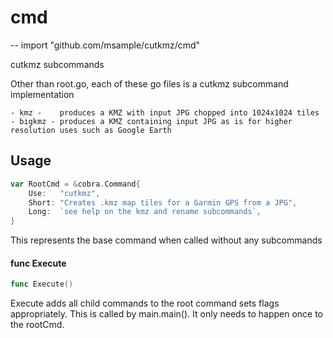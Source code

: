 # cmd
--
    import "github.com/msample/cutkmz/cmd"

cutkmz subcommands

Other than root.go, each of these go files is a cutkmz subcommand implementation

    - kmz -    produces a KMZ with input JPG chopped into 1024x1024 tiles
    - bigkmz - produces a KMZ containing input JPG as is for higher resolution uses such as Google Earth

## Usage

```go
var RootCmd = &cobra.Command{
	Use:   "cutkmz",
	Short: "Creates .kmz map tiles for a Garmin GPS from a JPG",
	Long:  `see help on the kmz and rename subcommands`,
}
```
This represents the base command when called without any subcommands

#### func  Execute

```go
func Execute()
```
Execute adds all child commands to the root command sets flags appropriately.
This is called by main.main(). It only needs to happen once to the rootCmd.
